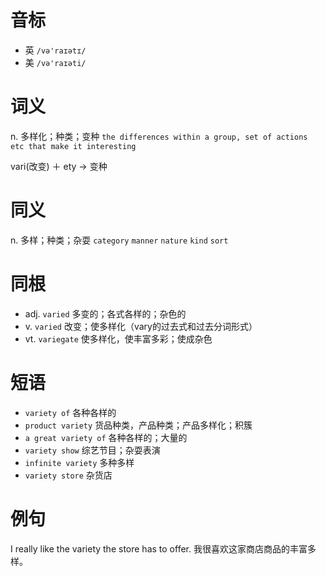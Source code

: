 # 音标

- 英 `/və'raɪətɪ/`
- 美 `/və'raɪəti/`

# 词义

n. 多样化；种类；变种
`the differences within a group, set of actions etc that make it interesting`



vari(改变) ＋ ety → 变种

# 同义

n. 多样；种类；杂耍
`category` `manner` `nature` `kind` `sort`

# 同根

- adj. `varied` 多变的；各式各样的；杂色的
- v. `varied` 改变；使多样化（vary的过去式和过去分词形式）
- vt. `variegate` 使多样化，使丰富多彩；使成杂色

# 短语

- `variety of` 各种各样的
- `product variety` 货品种类，产品种类；产品多样化；积簇
- `a great variety of` 各种各样的；大量的
- `variety show` 综艺节目；杂耍表演
- `infinite variety` 多种多样
- `variety store` 杂货店

# 例句

I really like the variety the store has to offer.
我很喜欢这家商店商品的丰富多样。


